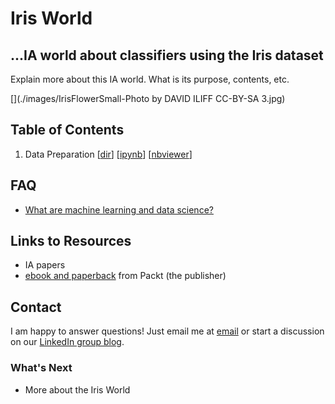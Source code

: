 # Iris World
## ...IA world about classifiers using the Iris dataset

Explain more about this IA world. What is its purpose, contents, etc.

[](./images/IrisFlowerSmall-Photo by DAVID ILIFF CC-BY-SA 3.jpg)

## Table of Contents

1. Data Preparation [[dir](./code/ch01)] [[ipynb](./notebooks/IrisClassifiers-DataPrep.ipynb)] [[nbviewer](http://nbviewer.ipython.org/github/rasbt/python-machine-learning-book/blob/master/code/ch01/ch01.ipynb)]

## FAQ

- [What are machine learning and data science?](./faq/datascience-ml.md)

## Links to Resources 

- IA papers
- [ebook and paperback](https://www.packtpub.com/big-data-and-business-intelligence/python-machine-learning) from Packt (the publisher)

## Contact

I am happy to answer questions! Just email me at [email](mailto:richardh@bolder.com)
or start a discussion on our [LinkedIn group blog](https://www.linkedin.com/groups/8344300).

### What's Next

- More about the Iris World
